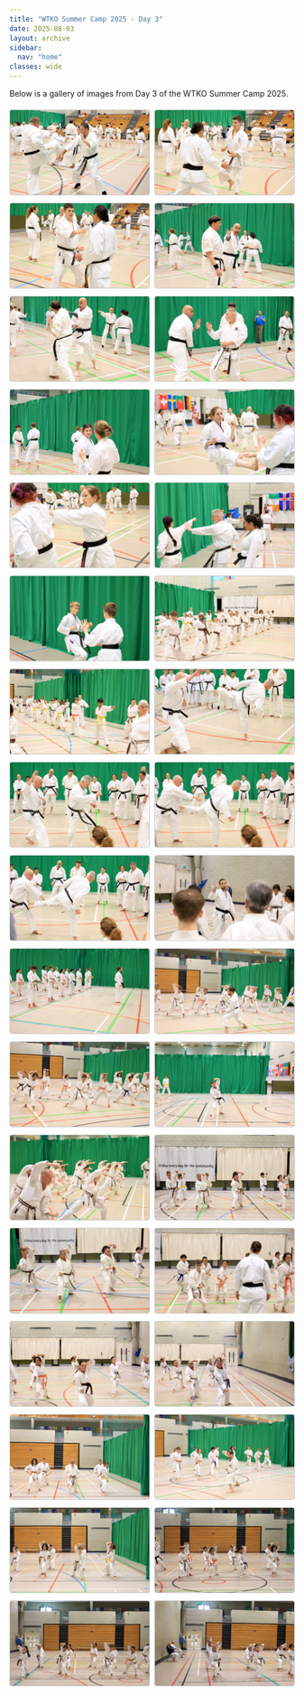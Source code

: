```yaml
---
title: "WTKO Summer Camp 2025 - Day 3"
date: 2025-08-03
layout: archive
sidebar:
  nav: "home"
classes: wide
---
```


Below is a gallery of images from Day 3 of the WTKO Summer Camp 2025.

<div class="gallery" style="display: grid; grid-template-columns: repeat(auto-fit, minmax(200px, 1fr)); gap: 10px; margin: 20px 0;">
  <a href="/assets/images/day3/1I0A4392.JPG" target="_blank">
    <img src="/assets/images/day3/1I0A4392.JPG" alt="Day 3 Morning - Photo 1" style="width: 100%; height: 150px; object-fit: cover; border: 1px solid #ccc; border-radius: 4px;" />
  </a>
  <a href="/assets/images/day3/1I0A4395.JPG" target="_blank">
    <img src="/assets/images/day3/1I0A4395.JPG" alt="Day 3 Morning - Photo 2" style="width: 100%; height: 150px; object-fit: cover; border: 1px solid #ccc; border-radius: 4px;" />
  </a>
  <a href="/assets/images/day3/1I0A4401.JPG" target="_blank">
    <img src="/assets/images/day3/1I0A4401.JPG" alt="Day 3 Morning - Photo 3" style="width: 100%; height: 150px; object-fit: cover; border: 1px solid #ccc; border-radius: 4px;" />
  </a>
  <a href="/assets/images/day3/1I0A4403.JPG" target="_blank">
    <img src="/assets/images/day3/1I0A4403.JPG" alt="Day 3 Morning - Photo 4" style="width: 100%; height: 150px; object-fit: cover; border: 1px solid #ccc; border-radius: 4px;" />
  </a>
  <a href="/assets/images/day3/1I0A4410.JPG" target="_blank">
    <img src="/assets/images/day3/1I0A4410.JPG" alt="Day 3 Morning - Photo 5" style="width: 100%; height: 150px; object-fit: cover; border: 1px solid #ccc; border-radius: 4px;" />
  </a>
  <a href="/assets/images/day3/1I0A4412.JPG" target="_blank">
    <img src="/assets/images/day3/1I0A4412.JPG" alt="Day 3 Morning - Photo 6" style="width: 100%; height: 150px; object-fit: cover; border: 1px solid #ccc; border-radius: 4px;" />
  </a>
  <a href="/assets/images/day3/1I0A4414.JPG" target="_blank">
    <img src="/assets/images/day3/1I0A4414.JPG" alt="Day 3 Morning - Photo 7" style="width: 100%; height: 150px; object-fit: cover; border: 1px solid #ccc; border-radius: 4px;" />
  </a>
  <a href="/assets/images/day3/1I0A4418.JPG" target="_blank">
    <img src="/assets/images/day3/1I0A4418.JPG" alt="Day 3 Morning - Photo 8" style="width: 100%; height: 150px; object-fit: cover; border: 1px solid #ccc; border-radius: 4px;" />
  </a>
  <a href="/assets/images/day3/1I0A4425.JPG" target="_blank">
    <img src="/assets/images/day3/1I0A4425.JPG" alt="Day 3 Morning - Photo 9" style="width: 100%; height: 150px; object-fit: cover; border: 1px solid #ccc; border-radius: 4px;" />
  </a>
  <a href="/assets/images/day3/1I0A4427.JPG" target="_blank">
    <img src="/assets/images/day3/1I0A4427.JPG" alt="Day 3 Morning - Photo 10" style="width: 100%; height: 150px; object-fit: cover; border: 1px solid #ccc; border-radius: 4px;" />
  </a>
  <a href="/assets/images/day3/1I0A4428.JPG" target="_blank">
    <img src="/assets/images/day3/1I0A4428.JPG" alt="Day 3 Morning - Photo 11" style="width: 100%; height: 150px; object-fit: cover; border: 1px solid #ccc; border-radius: 4px;" />
  </a>
  <a href="/assets/images/day3/1I0A4435.JPG" target="_blank">
    <img src="/assets/images/day3/1I0A4435.JPG" alt="Day 3 Morning - Photo 12" style="width: 100%; height: 150px; object-fit: cover; border: 1px solid #ccc; border-radius: 4px;" />
  </a>
  <a href="/assets/images/day3/1I0A4442.JPG" target="_blank">
    <img src="/assets/images/day3/1I0A4442.JPG" alt="Day 3 Morning - Photo 13" style="width: 100%; height: 150px; object-fit: cover; border: 1px solid #ccc; border-radius: 4px;" />
  </a>
  <a href="/assets/images/day3/1I0A4443.JPG" target="_blank">
    <img src="/assets/images/day3/1I0A4443.JPG" alt="Day 3 Morning - Photo 14" style="width: 100%; height: 150px; object-fit: cover; border: 1px solid #ccc; border-radius: 4px;" />
  </a>
  <a href="/assets/images/day3/1I0A4445.JPG" target="_blank">
    <img src="/assets/images/day3/1I0A4445.JPG" alt="Day 3 Morning - Photo 15" style="width: 100%; height: 150px; object-fit: cover; border: 1px solid #ccc; border-radius: 4px;" />
  </a>
  <a href="/assets/images/day3/1I0A4447.JPG" target="_blank">
    <img src="/assets/images/day3/1I0A4447.JPG" alt="Day 3 Morning - Photo 16" style="width: 100%; height: 150px; object-fit: cover; border: 1px solid #ccc; border-radius: 4px;" />
  </a>
  <a href="/assets/images/day3/1I0A4448.JPG" target="_blank">
    <img src="/assets/images/day3/1I0A4448.JPG" alt="Day 3 Morning - Photo 17" style="width: 100%; height: 150px; object-fit: cover; border: 1px solid #ccc; border-radius: 4px;" />
  </a>
  <a href="/assets/images/day3/1I0A4474.JPG" target="_blank">
    <img src="/assets/images/day3/1I0A4474.JPG" alt="Day 3 Afternoon - Photo 1" style="width: 100%; height: 150px; object-fit: cover; border: 1px solid #ccc; border-radius: 4px;" />
  </a>
  <a href="/assets/images/day3/1I0A4475.JPG" target="_blank">
    <img src="/assets/images/day3/1I0A4475.JPG" alt="Day 3 Afternoon - Photo 2" style="width: 100%; height: 150px; object-fit: cover; border: 1px solid #ccc; border-radius: 4px;" />
  </a>
  <a href="/assets/images/day3/1I0A4478.JPG" target="_blank">
    <img src="/assets/images/day3/1I0A4478.JPG" alt="Day 3 Afternoon - Photo 3" style="width: 100%; height: 150px; object-fit: cover; border: 1px solid #ccc; border-radius: 4px;" />
  </a>
  <a href="/assets/images/day3/1I0A4481.JPG" target="_blank">
    <img src="/assets/images/day3/1I0A4481.JPG" alt="Day 3 Afternoon - Photo 4" style="width: 100%; height: 150px; object-fit: cover; border: 1px solid #ccc; border-radius: 4px;" />
  </a>
  <a href="/assets/images/day3/1I0A4482.JPG" target="_blank">
    <img src="/assets/images/day3/1I0A4482.JPG" alt="Day 3 Afternoon - Photo 5" style="width: 100%; height: 150px; object-fit: cover; border: 1px solid #ccc; border-radius: 4px;" />
  </a>
  <a href="/assets/images/day3/1I0A4485.JPG" target="_blank">
    <img src="/assets/images/day3/1I0A4485.JPG" alt="Day 3 Afternoon - Photo 6" style="width: 100%; height: 150px; object-fit: cover; border: 1px solid #ccc; border-radius: 4px;" />
  </a>
  <a href="/assets/images/day3/1I0A4487.JPG" target="_blank">
    <img src="/assets/images/day3/1I0A4487.JPG" alt="Day 3 Afternoon - Photo 7" style="width: 100%; height: 150px; object-fit: cover; border: 1px solid #ccc; border-radius: 4px;" />
  </a>
  <a href="/assets/images/day3/1I0A4496.JPG" target="_blank">
    <img src="/assets/images/day3/1I0A4496.JPG" alt="Day 3 Afternoon - Photo 8" style="width: 100%; height: 150px; object-fit: cover; border: 1px solid #ccc; border-radius: 4px;" />
  </a>
  <a href="/assets/images/day3/1I0A4501.JPG" target="_blank">
    <img src="/assets/images/day3/1I0A4501.JPG" alt="Day 3 Afternoon - Photo 9" style="width: 100%; height: 150px; object-fit: cover; border: 1px solid #ccc; border-radius: 4px;" />
  </a>
  <a href="/assets/images/day3/1I0A4507.JPG" target="_blank">
    <img src="/assets/images/day3/1I0A4507.JPG" alt="Day 3 Afternoon - Photo 10" style="width: 100%; height: 150px; object-fit: cover; border: 1px solid #ccc; border-radius: 4px;" />
  </a>
  <a href="/assets/images/day3/1I0A4522.JPG" target="_blank">
    <img src="/assets/images/day3/1I0A4522.JPG" alt="Day 3 Afternoon - Photo 11" style="width: 100%; height: 150px; object-fit: cover; border: 1px solid #ccc; border-radius: 4px;" />
  </a>
  <a href="/assets/images/day3/1I0A4524.JPG" target="_blank">
    <img src="/assets/images/day3/1I0A4524.JPG" alt="Day 3 Afternoon - Photo 12" style="width: 100%; height: 150px; object-fit: cover; border: 1px solid #ccc; border-radius: 4px;" />
  </a>
  <a href="/assets/images/day3/1I0A4527.JPG" target="_blank">
    <img src="/assets/images/day3/1I0A4527.JPG" alt="Day 3 Afternoon - Photo 13" style="width: 100%; height: 150px; object-fit: cover; border: 1px solid #ccc; border-radius: 4px;" />
  </a>
  <a href="/assets/images/day3/1I0A4533.JPG" target="_blank">
    <img src="/assets/images/day3/1I0A4533.JPG" alt="Day 3 Afternoon - Photo 14" style="width: 100%; height: 150px; object-fit: cover; border: 1px solid #ccc; border-radius: 4px;" />
  </a>
  <a href="/assets/images/day3/1I0A4539.JPG" target="_blank">
    <img src="/assets/images/day3/1I0A4539.JPG" alt="Day 3 Afternoon - Photo 15" style="width: 100%; height: 150px; object-fit: cover; border: 1px solid #ccc; border-radius: 4px;" />
  </a>
  <a href="/assets/images/day3/1I0A4543.JPG" target="_blank">
    <img src="/assets/images/day3/1I0A4543.JPG" alt="Day 3 Afternoon - Photo 16" style="width: 100%; height: 150px; object-fit: cover; border: 1px solid #ccc; border-radius: 4px;" />
  </a>
  <a href="/assets/images/day3/1I0A4547.JPG" target="_blank">
    <img src="/assets/images/day3/1I0A4547.JPG" alt="Day 3 Afternoon - Photo 17" style="width: 100%; height: 150px; object-fit: cover; border: 1px solid #ccc; border-radius: 4px;" />
  </a>
</div>